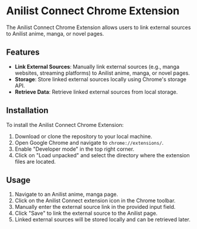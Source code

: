 # Anilist Connect Chrome Extension

The Anilist Connect Chrome Extension allows users to link external sources to Anilist anime, manga, or novel pages.

## Features

- **Link External Sources**: Manually link external sources (e.g., manga websites, streaming platforms) to Anilist anime, manga, or novel pages.
- **Storage**: Store linked external sources locally using Chrome's storage API.
- **Retrieve Data**: Retrieve linked external sources from local storage.

## Installation

To install the Anilist Connect Chrome Extension:

1. Download or clone the repository to your local machine.
2. Open Google Chrome and navigate to `chrome://extensions/`.
3. Enable "Developer mode" in the top right corner.
4. Click on "Load unpacked" and select the directory where the extension files are located.

## Usage

1. Navigate to an Anilist anime, manga page.
2. Click on the Anilist Connect extension icon in the Chrome toolbar.
3. Manually enter the external source link in the provided input field.
4. Click "Save" to link the external source to the Anilist page.
5. Linked external sources will be stored locally and can be retrieved later.

